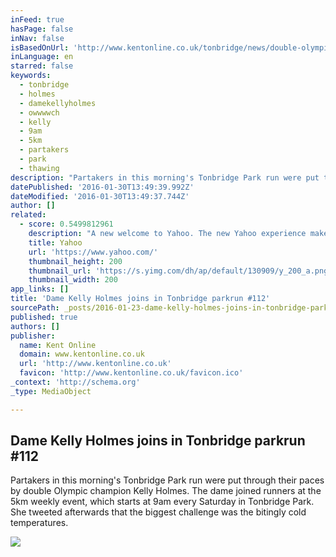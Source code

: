 ```yaml
---
inFeed: true
hasPage: false
inNav: false
isBasedOnUrl: 'http://www.kentonline.co.uk/tonbridge/news/double-olympic-champion-joins-in-59724/'
inLanguage: en
starred: false
keywords:
  - tonbridge
  - holmes
  - damekellyholmes
  - owwwwch
  - kelly
  - 9am
  - 5km
  - partakers
  - park
  - thawing
description: "Partakers in this morning's Tonbridge Park run were put through their paces by double Olympic champion Kelly Holmes. The dame joined runners at the 5km weekly event, which starts at 9am every Saturday in Tonbridge Park. She tweeted afterwards that the biggest challenge was the bitingly cold temperatures."
datePublished: '2016-01-30T13:49:39.992Z'
dateModified: '2016-01-30T13:49:37.744Z'
author: []
related:
  - score: 0.5499812961
    description: "A new welcome to Yahoo. The new Yahoo experience makes it easier to discover the news and information that you care about most. It's the web ordered for you."
    title: Yahoo
    url: 'https://www.yahoo.com/'
    thumbnail_height: 200
    thumbnail_url: 'https://s.yimg.com/dh/ap/default/130909/y_200_a.png'
    thumbnail_width: 200
app_links: []
title: 'Dame Kelly Holmes joins in Tonbridge parkrun #112'
sourcePath: _posts/2016-01-23-dame-kelly-holmes-joins-in-tonbridge-park-run.md
published: true
authors: []
publisher:
  name: Kent Online
  domain: www.kentonline.co.uk
  url: 'http://www.kentonline.co.uk'
  favicon: 'http://www.kentonline.co.uk/favicon.ico'
_context: 'http://schema.org'
_type: MediaObject

---
```

<article style=""><h1>Dame Kelly Holmes joins in Tonbridge parkrun #112</h1><p>Partakers in this morning's Tonbridge Park run were put through their paces by double Olympic champion Kelly Holmes. The dame joined runners at the 5km weekly event, which starts at 9am every Saturday in Tonbridge Park. She tweeted afterwards that the biggest challenge was the bitingly cold temperatures.</p><img src="https://s3-us-west-2.amazonaws.com/the-grid-img/p/506964da6143da2c8a1c1f87b1f2ec1a2d212776.jpg" /></article>